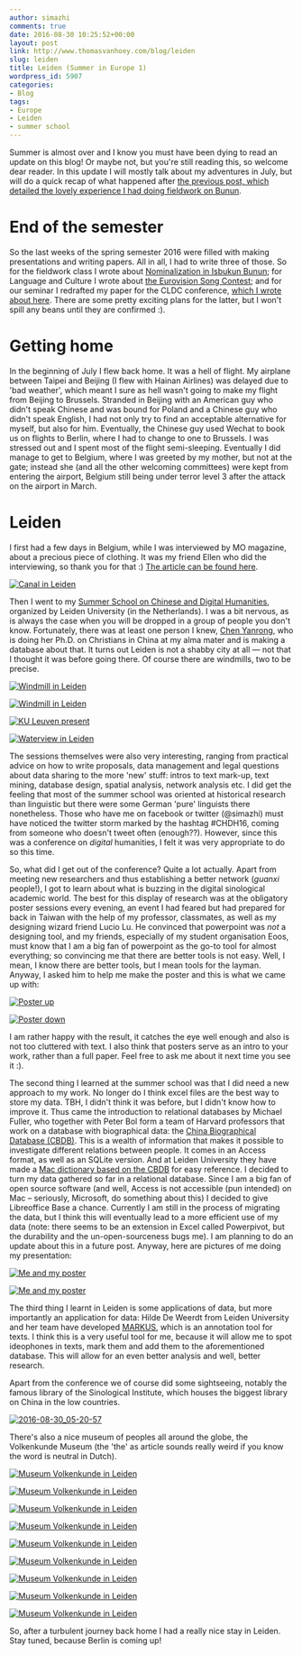 ```yaml
---
author: simazhi
comments: true
date: 2016-08-30 10:25:52+00:00
layout: post
link: http://www.thomasvanhoey.com/blog/leiden
slug: leiden
title: Leiden (Summer in Europe 1)
wordpress_id: 5907
categories:
- Blog
tags:
- Europe
- Leiden
- summer school
---
```


Summer is almost over and I know you must have been dying to read an update on this blog! Or maybe not, but you're still reading this, so welcome dear reader. In this update I will mostly talk about my adventures in July, but will do a quick recap of what happened after [the previous post, which detailed the lovely experience I had doing fieldwork on Bunun](http://www.thomasvanhoey.com/blog/saikin-hai-bubun-tuta-tu-bunun-i-am-a-bunun).





# End of the semester





So the last weeks of the spring semester 2016 were filled with making presentations and writing papers. All in all, I had to write three of those. So for the fieldwork class I wrote about [Nominalization in Isbukun Bunun](https://www.academia.edu/26868670/Relativization_and_Nominalization_in_Isbukun_Bunun); for Language and Culture I wrote about [the Eurovision Song Contest](https://www.academia.edu/26868613/Love_love_peace_peace_a_corpus_study_of_the_Eurovision_Song_Contest); and for our seminar I redrafted my paper for the CLDC conference, [which I wrote about here](http://www.thomasvanhoey.com/blog/brought-together-2). There are some pretty exciting plans for the latter, but I won't spill any beans until they are confirmed :).





# Getting home





In the beginning of July I flew back home. It was a hell of flight. My airplane between Taipei and Beijing (I flew with Hainan Airlines) was delayed due to 'bad weather', which meant I sure as hell wasn't going to make my flight from Beijing to Brussels. Stranded in Beijing with an American guy who didn't speak Chinese and was bound for Poland and a Chinese guy who didn't speak English, I had not only try to find an acceptable alternative for myself, but also for him. Eventually, the Chinese guy used Wechat to book us on flights to Berlin, where I had to change to one to Brussels. I was stressed out and I spent most of the flight semi-sleeping. Eventually I did manage to get to Belgium, where I was greeted by my mother, but not at the gate; instead she (and all the other welcoming committees) were kept from entering the airport, Belgium still being under terror level 3 after the attack on the airport in March.





# Leiden





I first had a few days in Belgium, while I was interviewed by MO magazine, about a precious piece of clothing. It was my friend Ellen who did the interviewing, so thank you for that :) [The article can be found here](http://www.mo.be/interview/promoveren-doe-je-een-hanfu).





[![Canal in Leiden](https://c7.staticflickr.com/9/8206/28711141814_69fc67554c_z.jpg)](https://www.flickr.com/photos/86097314@N03/28711141814/in/album-72157673073788386/)





Then I went to my [Summer School on Chinese and Digital Humanities](http://chinese-empires.eu/events/conferences/summer-school-in-chinese-digital-humanities/), organized by Leiden University (in the Netherlands). I was a bit nervous, as is always the case when you will be dropped in a group of people you don't know. Fortunately, there was at least one person I knew, [Chen Yanrong](https://www.arts.kuleuven.be/sinologie/english/staff/chen-yanrong), who is doing her Ph.D. on Christians in China at my alma mater and is making a database about that. It turns out Leiden is not a shabby city at all — not that I thought it was before going there. Of course there are windmills, two to be precise.





[![Windmill in Leiden](https://c6.staticflickr.com/9/8042/29255289341_9359d8668d_z.jpg)](https://www.flickr.com/photos/86097314@N03/29255289341/in/album-72157673073788386/)





[![Windmill in Leiden](https://c6.staticflickr.com/9/8211/29334135805_8497f797fd_z.jpg)](https://www.flickr.com/photos/86097314@N03/29334135805/in/album-72157673073788386/)





[![KU Leuven present](https://c7.staticflickr.com/9/8717/29046719910_dac746b246_z.jpg)](https://www.flickr.com/photos/86097314@N03/29046719910/in/album-72157673073788386/)





[![Waterview in Leiden](https://c7.staticflickr.com/9/8595/29300575326_06954feeac_z.jpg)](https://www.flickr.com/photos/86097314@N03/29300575326/in/album-72157673073788386/)





The sessions themselves were also very interesting, ranging from practical advice on how to write proposals, data management and legal questions about data sharing to the more 'new' stuff: intros to text mark-up, text mining, database design, spatial analysis, network analysis etc. I did get the feeling that most of the summer school was oriented at historical research than linguistic but there were some German 'pure' linguists there nonetheless. Those who have me on facebook or twitter (@simazhi) must have noticed the twitter storm marked by the hashtag #CHDH16, coming from someone who doesn't tweet often (enough??). However, since this was a conference on _digital_ humanities, I felt it was very appropriate to do so this time.





So, what did I get out of the conference? Quite a lot actually. Apart from meeting new researchers and thus establishing a better network (_guanxi_ people!), I got to learn about what is buzzing in the digital sinological academic world. The best for this display of research was at the obligatory poster sessions every evening, an event I had feared but had prepared for back in Taiwan with the help of my professor, classmates, as well as my designing wizard friend Lucio Lu. He convinced that powerpoint was _not_ a designing tool, and my friends, especially of my student organisation Eoos, must know that I am a big fan of powerpoint as the go-to tool for almost everything; so convincing me that there are better tools is not easy. Well, I mean, I know there are better tools, but I mean tools for the layman. Anyway, I asked him to help me make the poster and this is what we came up with:





[![Poster up](https://c6.staticflickr.com/9/8164/28713391453_6c0646c110_z.jpg)](https://www.flickr.com/photos/86097314@N03/28713391453/in/album-72157673073788386/)





[![Poster down](https://c8.staticflickr.com/9/8147/29255485271_95a62c4ee6_z.jpg)](https://www.flickr.com/photos/86097314@N03/29255485271/in/album-72157673073788386/)





I am rather happy with the result, it catches the eye well enough and also is not too cluttered with text. I also think that posters serve as an intro to your work, rather than a full paper. Feel free to ask me about it next time you see it :).





The second thing I learned at the summer school was that I did need a new approach to my work. No longer do I think excel files are the best way to store my data. TBH, I didn't think it was before, but I didn't know how to improve it. Thus came the introduction to relational databases by Michael Fuller, who together with Peter Bol form a team of Harvard professors that work on a database with biographical data: the [China Biographical Database (CBDB)](http://projects.iq.harvard.edu/cbdb/home). This is a wealth of information that makes it possible to investigate different relations between people. It comes in an Access format, as well as an SQLite version. And at Leiden University they have made a [Mac dictionary based on the CBDB](http://chinese-empires.eu/analysis/tools/) for easy reference. I decided to turn my data gathered so far in a relational database. Since I am a big fan of open source software (and well, Access is not accessible (pun intended) on Mac – seriously, Microsoft, do something about this) I decided to give Libreoffice Base a chance. Currently I am still in the process of migrating the data, but I think this will eventually lead to a more efficient use of my data (note: there seems to be an extension in Excel called Powerpivot, but the durability and the un-open-sourceness bugs me). I am planning to do an update about this in a future post. Anyway, here are pictures of me doing my presentation:





[![Me and my poster](https://c1.staticflickr.com/9/8371/29046002120_fd2d8f800f_z.jpg)](https://www.flickr.com/photos/86097314@N03/29046002120/in/album-72157673073788386/)





[![Me and my poster](https://c2.staticflickr.com/9/8555/29333442505_1f860afe8b_z.jpg)](https://www.flickr.com/photos/86097314@N03/29333442505/in/album-72157673073788386/)





The third thing I learnt in Leiden is some applications of data, but more importantly an application for data: Hilde De Weerdt from Leiden University and her team have developed [MARKUS](http://dh.chinese-empires.eu/beta/), which is an annotation tool for texts. I think this is a very useful tool for me, because it will allow me to spot ideophones in texts, mark them and add them to the aforementioned database. This will allow for an even better analysis and well, better research.





Apart from the conference we of course did some sightseeing, notably the famous library of the Sinological Institute, which houses the biggest library on China in the low countries.





[![2016-08-30_05-20-57](https://c8.staticflickr.com/9/8796/29255591431_dd962fa43e_z.jpg)](https://www.flickr.com/photos/86097314@N03/29255591431/in/album-72157673073788386/)





There's also a nice museum of peoples all around the globe, the Volkenkunde Museum (the 'the' as article sounds really weird if you know the word is neutral in Dutch).





[![Museum Volkenkunde in Leiden](https://c1.staticflickr.com/9/8453/29300560256_b175af0e79_z.jpg)](https://www.flickr.com/photos/86097314@N03/29300560256/in/album-72157673073788386/)





[![Museum Volkenkunde in Leiden](https://c7.staticflickr.com/9/8326/29300564366_743b180789_z.jpg)](https://www.flickr.com/photos/86097314@N03/29300564366/in/album-72157673073788386/)





[![Museum Volkenkunde in Leiden](https://c1.staticflickr.com/9/8391/29226009632_77210bb31c_z.jpg)](https://www.flickr.com/photos/86097314@N03/29226009632/in/album-72157673073788386/)





[![Museum Volkenkunde in Leiden](https://c7.staticflickr.com/9/8108/29226001662_73e007677c_z.jpg)](https://www.flickr.com/photos/86097314@N03/29226001662/in/album-72157673073788386/)





[![Museum Volkenkunde in Leiden](https://c5.staticflickr.com/9/8294/29046751340_e2cf00366c_z.jpg)](https://www.flickr.com/photos/86097314@N03/29046751340/in/album-72157673073788386/)





[![Museum Volkenkunde in Leiden](https://c6.staticflickr.com/9/8845/29255281101_028c864053_z.jpg)](https://www.flickr.com/photos/86097314@N03/29255281101/in/album-72157673073788386/)





[![Museum Volkenkunde in Leiden](https://c3.staticflickr.com/9/8615/29300571346_0c73b0f671_z.jpg)](https://www.flickr.com/photos/86097314@N03/29300571346/in/album-72157673073788386/)





[![Museum Volkenkunde in Leiden](https://c2.staticflickr.com/9/8160/29255285121_cbe698ee86_z.jpg)](https://www.flickr.com/photos/86097314@N03/29255285121/in/album-72157673073788386/)





[![Museum Volkenkunde in Leiden](https://c7.staticflickr.com/9/8275/29300575366_732dc46748_z.jpg)](https://www.flickr.com/photos/86097314@N03/29300575366/in/album-72157673073788386/)





So, after a turbulent journey back home I had a really nice stay in Leiden. Stay tuned, because Berlin is coming up!



